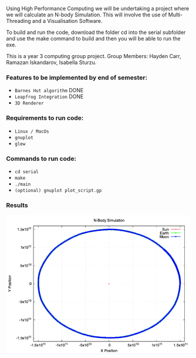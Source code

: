 Using High Performance Computing we will be undertaking a project where we will calculate an N-body Simulation. This will involve the use of Multi-Threading and a Visualisation Software.

To build and run the code, download the folder cd into the serial subfolder and use the make command to build and then you will be able to run the exe.

This is a year 3 computing group project.
Group Members: Hayden Carr, Ramazan Iskandarov, Isabella Sturzu.

### Features to be implemented by end of semester:
- `Barnes Hut algorithm` DONE
- `Leapfrog Integration` DONE
- `3D Renderer`

### Requirements to run code:
- `Linux / MacOs`
- `gnuplot`
- `glew`

### Commands to run code:
- `cd serial`
- `make`
- `./main`
- `(optional) gnuplot plot_script.gp`

### Results
![alt text](https://github.com/HaydenCar/GalacticSupercomputing/blob/main/serial/n_body_simulation.png)
